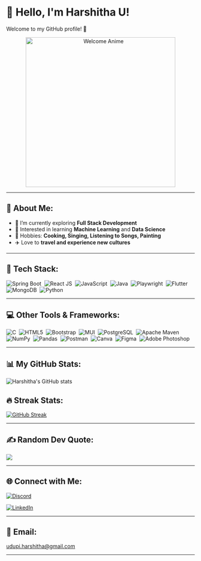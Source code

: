 # 👋 Hello, I'm Harshitha U!

Welcome to my GitHub profile! 🚀  

<p align="center">
  <img src="https://media3.giphy.com/media/v1.Y2lkPTc5MGI3NjExcmhtdjdpZGFpMmdpM2F3cHlpMnlxa2s2NWhpbWgyaWgxMG5vZXZvbyZlcD12MV9pbnRlcm5hbF9naWZfYnlfaWQmY3Q9Zw/KGhpQ5NMoWKQurlHwI/giphy.gif" alt="Welcome Anime" width="400"/>
</p>

---

## 💫 About Me:
- 🌱 I’m currently exploring **Full Stack Development**  
- 🤖 Interested in learning **Machine Learning**  and **Data Science**  
- 🎨 Hobbies: **Cooking, Singing, Listening to Songs, Painting**  
- ✈️ Love to **travel and experience new cultures**

---

## 🚀 Tech Stack:

![Spring Boot](https://img.shields.io/badge/SpringBoot-6DB33F?style=for-the-badge&logo=spring-boot&logoColor=white)&nbsp;
![React JS](https://img.shields.io/badge/React-20232A?style=for-the-badge&logo=react&logoColor=61DAFB)&nbsp;
![JavaScript](https://img.shields.io/badge/JavaScript-F7DF1E?style=for-the-badge&logo=javascript&logoColor=black)&nbsp;
![Java](https://img.shields.io/badge/Java-ED8B00?style=for-the-badge&logo=java&logoColor=white)&nbsp;
![Playwright](https://img.shields.io/badge/Playwright-45ba63?style=for-the-badge&logo=playwright&logoColor=white)&nbsp;
![Flutter](https://img.shields.io/badge/Flutter-02569B?style=for-the-badge&logo=flutter&logoColor=white)&nbsp;
![MongoDB](https://img.shields.io/badge/MongoDB-47A248?style=for-the-badge&logo=mongodb&logoColor=white)&nbsp;
![Python](https://img.shields.io/badge/Python-3776AB?style=for-the-badge&logo=python&logoColor=white)

---

## 💻 Other Tools & Frameworks:

![C](https://img.shields.io/badge/c-%2300599C.svg?style=for-the-badge&logo=c&logoColor=white)&nbsp;
![HTML5](https://img.shields.io/badge/html5-%23E34F26.svg?style=for-the-badge&logo=html5&logoColor=white)&nbsp;
![Bootstrap](https://img.shields.io/badge/bootstrap-%23563D7C.svg?style=for-the-badge&logo=bootstrap&logoColor=white)&nbsp;
![MUI](https://img.shields.io/badge/MUI-%230081CB.svg?style=for-the-badge&logo=material-ui&logoColor=white)&nbsp;
![PostgreSQL](https://img.shields.io/badge/postgres-%23316192.svg?style=for-the-badge&logo=postgresql&logoColor=white)&nbsp;
![Apache Maven](https://img.shields.io/badge/Apache%20Maven-C71A36?style=for-the-badge&logo=Apache%20Maven&logoColor=white)&nbsp;
![NumPy](https://img.shields.io/badge/numpy-%23013243.svg?style=for-the-badge&logo=numpy&logoColor=white)&nbsp;
![Pandas](https://img.shields.io/badge/pandas-%23150458.svg?style=for-the-badge&logo=pandas&logoColor=white)&nbsp;
![Postman](https://img.shields.io/badge/Postman-FF6C37?style=for-the-badge&logo=postman&logoColor=white)&nbsp;
![Canva](https://img.shields.io/badge/Canva-%2300C4CC.svg?style=for-the-badge&logo=Canva&logoColor=white)&nbsp;
![Figma](https://img.shields.io/badge/figma-%23F24E1E.svg?style=for-the-badge&logo=figma&logoColor=white)&nbsp;
![Adobe Photoshop](https://img.shields.io/badge/adobephotoshop-%2331A8FF.svg?style=for-the-badge&logo=adobephotoshop&logoColor=white)

---

## 📊 My GitHub Stats:

![Harshitha's GitHub stats](https://github-readme-stats.vercel.app/api?username=harshithaudupi&show_icons=true&theme=dark&hide=contribs)

## 🔥 Streak Stats:

[![GitHub Streak](https://streak-stats.demolab.com?user=harshithaudupi&theme=dark)](https://git.io/streak-stats)

---

## ✍️ Random Dev Quote:

![](https://quotes-github-readme.vercel.app/api?type=horizontal&theme=radical)

---

## 🌐 Connect with Me:

[![Discord](https://img.shields.io/badge/Discord-%237289DA.svg?logo=discord&logoColor=white)](https://discord.com/channels/@me/922692526123671602)

[![LinkedIn](https://img.shields.io/badge/LinkedIn-%230077B5.svg?logo=linkedin&logoColor=white)](https://www.linkedin.com/in/harshitha-u-50b307249/)

---

## 📧 Email:
[udupi.harshitha@gmail.com](mailto:udupi.harshitha@gmail.com)

---
